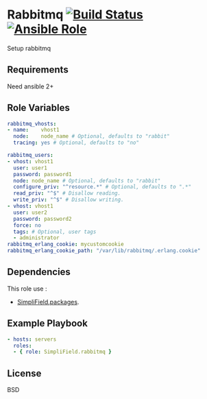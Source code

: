 Rabbitmq [![Build Status](https://travis-ci.org/SimpliField/ansible-rabbitmq.svg?branch=master)](https://travis-ci.org/SimpliField/ansible-rabbitmq) [![Ansible Role](https://img.shields.io/ansible/role/10049.svg?maxAge=2592000)](https://galaxy.ansible.com/SimpliField/rabbitmq/)
=========

Setup rabbitmq

Requirements
------------

Need ansible 2+

Role Variables
--------------

```yaml
rabbitmq_vhosts:
- name:    vhost1
  node:    node_name # Optional, defaults to "rabbit"
  tracing: yes # Optional, defaults to "no"

rabbitmq_users:
- vhost: vhost1
  user: user1
  password: password1
  node: node_name # Optional, defaults to "rabbit"
  configure_priv: "^resource.*" # Optional, defaults to ".*"
  read_priv: "^$" # Disallow reading.
  write_priv: "^$" # Disallow writing.
- vhost: vhost1
  user: user2
  password: password2
  force: no
  tags: # Optional, user tags
  - administrator
rabbitmq_erlang_cookie: mycustomcookie
rabbitmq_erlang_cookie_path: "/var/lib/rabbitmq/.erlang.cookie"
```

Dependencies
------------

This role use :
- [SimpliField.packages](https://github.com/SimpliField/ansible-packages).

Example Playbook
----------------

```yaml
- hosts: servers
  roles:
  - { role: SimpliField.rabbitmq }
```

License
-------

BSD
